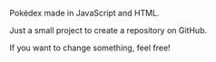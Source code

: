 Pokédex made in JavaScript and HTML.

Just a small project to create a repository on GitHub.

If you want to change something, feel free!
